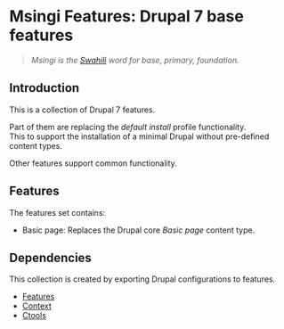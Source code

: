Msingi Features: Drupal 7 base features
=======================================
> _Msingi is the [Swahili](http://en.bab.la/dictionary/swahili-english/msingi) word for base, primary, foundation._

Introduction
------------
This is a collection of Drupal 7 features.

Part of them are replacing the _default install_ profile functionality.  
This to support the installation of a minimal Drupal without pre-defined content types.

Other features support common functionality.


Features
--------
The features set contains:

* Basic page: Replaces the Drupal core _Basic page_ content type.



Dependencies
------------
This collection is created by exporting Drupal configurations to features.

* [Features](http://drupal.org/project/features)
* [Context](http://drupal.org/project/context)
* [Ctools](http://drupal.org/project/ctools)
